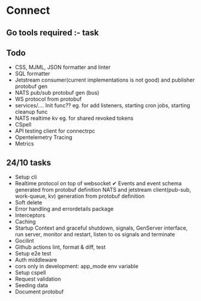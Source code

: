 # Connect

## Go tools required :- task

## Todo
- CSS, MJML, JSON formatter and linter
- SQL formatter
- Jetstream consumer(current implementations is not good) and publisher protobuf gen
- NATS pub/sub protobuf gen (bus)
- WS protocol from protobuf
- services/.... Init func?? eg. for add listeners, starting cron jobs, starting cleanup func
- NATS realtime kv eg. for shared revoked tokens
- CSpell
- API testing client for connectrpc
- Opentelemetry Tracing
- Metrics

## 24/10 tasks
- Setup cli
- Realtime protocol on top of websocket
✔ Events and event schema generated from protobuf definition
NATS and jetstream client(pub-sub, work-queue, kv) generation from protobuf definition
- Soft delete
- Error handling and errordetails package
- Interceptors
- Caching
- Startup Context and graceful shutdown, signals, GenServer interface, run server, monitor and restart, listen to os signals and terminate
- Gocilint
- Github actions lint, format & diff, test
- Setup e2e test
- Auth middleware
- cors only in development: app_mode env variable
- Setup cspell
- Request validation
- Seeding data
- Document protobuf

